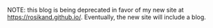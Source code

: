 NOTE: this blog is being deprecated in favor of my new site at https://rosikand.github.io/. Eventually, the new site will include a blog. 
